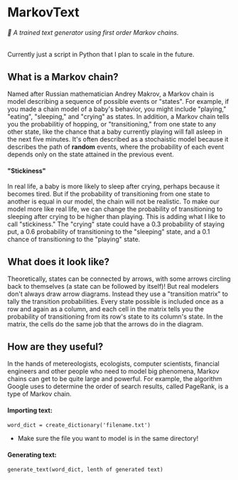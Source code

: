 # MarkovText
###### 📖 A trained text generator using first order Markov chains. 
Currently just a script in Python that I plan to scale in the future.

## What is a Markov chain?
Named after Russian mathematician Andrey Makrov, a Markov chain is model describing a sequence of possible events or "states". For example, if you made a chain model of a baby's behavior, you might include "playing," "eating", "sleeping," and "crying" as states. In addition, a Markov chain tells you the probabilitiy of hopping, or "transitioning," from one state to any other state, like the chance that a baby currently playing will fall asleep in the next five minutes. It's often described as a stochaistic model because it describes the path of **random** events, where the probability of each event depends only on the state attained in the previous event.

#### "Stickiness"
In real life, a baby is more likely to sleep after crying, perhaps because it becomes tired. But if the probability of transitioning from one state to another is equal in our model, the chain will not be realistic. To make our model more like real life, we can change the probability of transitioning to sleeping after crying to be higher than playing. This is adding what I like to call "stickiness." The "crying" state could have a 0.3 probability of staying put, a 0.6 probability of transitioning to the "sleeping" state, and a 0.1 chance of transitioning to the "playing" state.

## What does it look like? 
Theoretically, states can be connected by arrows, with some arrows circling back to themselves (a state can be followed by itself)! But real modelers don't always draw arrow diagrams. Instead they use a "transition matrix" to tally the transition probabilities. Every state possible is included once as a row and again as a column, and each cell in the matrix tells you the probability of transitioning from its row's state to its column's state. In the matrix, the cells do the same job that the arrows do in the diagram.

## How are they useful?
In the hands of metereologists, ecologists, computer scientists, financial engineers and other people who need to model big phenomena, Markov chains can get to be quite large and powerful. For example, the algorithm Google uses to determine the order of search results, called PageRank, is a type of Markov chain.

#### Importing text:

    word_dict = create_dictionary('filename.txt')
  
* Make sure the file you want to model is in the same directory!

#### Generating text:

    generate_text(word_dict, lenth of generated text)
